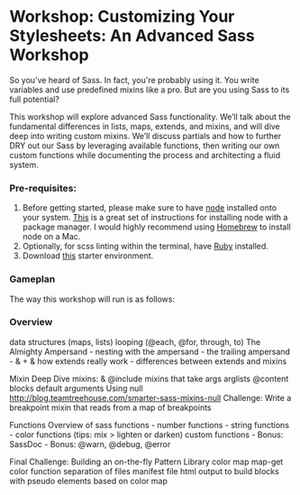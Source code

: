 # Workshop: Customizing Your Stylesheets: An Advanced Sass Workshop

So you’ve heard of Sass. In fact, you're probably using it. You write variables and use predefined mixins like a pro. But are you using Sass to its full potential?

This workshop will explore advanced Sass functionality. We’ll talk about the fundamental differences in lists, maps, extends, and mixins, and will dive deep into writing custom mixins. We’ll discuss partials and how to further DRY out our Sass by leveraging available functions, then writing our own custom functions while documenting the process and architecting a fluid system.

### Pre-requisites:

  1. Before getting started, please make sure to have [node](https://nodejs.org/download/) installed onto your system. [This](https://github.com/joyent/node/wiki/Installing-Node.js-via-package-manager#osx) is a great set of instructions for installing node with a package manager. I would highly recommend using [Homebrew](http://brew.sh) to install node on a Mac.
  2. Optionally, for scss linting within the terminal, have [Ruby](https://www.ruby-lang.org/en/documentation/installation/) installed.
  3. Download [this](https://github.com/una/gulp-starter-env) starter environment.

### Gameplan

The way this workshop will run is as follows:

### Overview
  data structures (maps, lists)
  looping (@each, @for, through, to)
  The Almighty Ampersand
    - nesting with the ampersand
    - the trailing ampersand
    - & + &
  how extends really work
    - differences between extends and mixins

Mixin Deep Dive
  mixins: & @include
  mixins that take args
  arglists
  @content blocks
  default arguments
  Using null http://blog.teamtreehouse.com/smarter-sass-mixins-null
    Challenge: Write a breakpoint mixin that reads from a map of breakpoints

Functions
  Overview of sass functions
    - number functions
    - string functions
    - color functions (tips: mix > lighten or darken)
  custom functions
    - Bonus: SassDoc
    - Bonus: @warn, @debug, @error

Final Challenge: Building an on-the-fly Pattern Library
  color map
  map-get color function
  separation of files
  manifest file
  html output to build blocks with pseudo elements based on color map